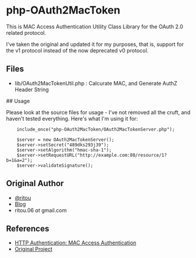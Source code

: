 # php-OAuth2MacToken

This is MAC Access Authentication Utility Class Library for the OAuth 2.0 related protocol.

I've taken the original and updated it for my purposes, that is, support for the v1 protocol 
instead of the now deprecated v0 protocol.

## Files

*   lib/OAuth2MacTokenUtil.php       : Calcurate MAC, and Generate AuthZ Header String

## Usage

Please look at the source files for usage - I've not removed all the cruft, and haven't tested everything. Here's what I'm using it for:

		include_once("php-OAuth2MacToken/OAuth2MacTokenServer.php");

		$server = new OAuth2MacTokenServer();
		$server->setSecret("489dks293j39");
		$server->setAlgorithm("hmac-sha-1");
		$server->setRequestURL("http://example.com:80/resource/1?b=1&a=2");
		$server->validateSignature();


## Original Author

*   [@ritou](http://twitter.com/ritou)
*   [Blog](http://d.hatena.ne.jp/ritou)
*   ritou.06 _at_ gmail.com

## References

*   [HTTP Authentication: MAC Access Authentication](http://tools.ietf.org/html/draft-ietf-oauth-v2-http-mac-01)
*   [Original Project](https://github.com/ritou/php-OAuth2MacToken)